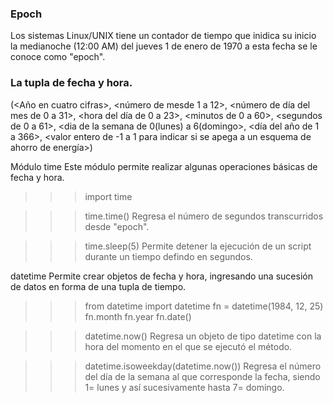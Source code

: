 ### Epoch
Los sistemas Linux/UNIX tiene un contador de tiempo que inidica su inicio la medianoche (12:00 AM) del jueves 1 de enero de 1970 a esta fecha se le conoce como "epoch".

### La tupla de fecha y hora.
(<Año en cuatro cifras>, <número de mesde 1 a 12>, <número de día del mes de 0 a 31>, <hora del día de 0 a 23>,  <minutos de 0 a 60>, <segundos de 0 a 61>, <dia de la semana de 0(lunes) a 6(domingo>, <día del año de 1 a 366>, <valor entero de -1 a 1 para indicar si se apega a un esquema de ahorro de energía>)

Módulo time
Este módulo permite realizar algunas operaciones básicas de fecha y hora.
>>> import time

>>> time.time()
Regresa el número de segundos transcurridos desde "epoch".

>>> time.sleep(5)
Permite detener la ejecución de un script durante un tiempo defindo en segundos.

datetime
Permite crear objetos de fecha y hora, ingresando una sucesión de datos en forma de una tupla de tiempo.
>>> from datetime import datetime
>>> fn = datetime(1984, 12, 25)
>>> fn.month
>>> fn.year
>>> fn.date()

>>> datetime.now()
Regresa un objeto de tipo datetime con la hora del momento en el que se ejecutó el método.

>>> datetime.isoweekday(datetime.now())
Regresa el número del día de la semana al que corresponde la fecha, siendo 1= lunes y así sucesivamente hasta 7= domingo.
